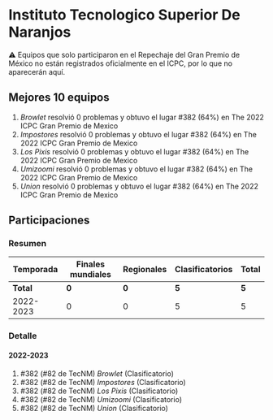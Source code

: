# Instituto Tecnologico Superior De Naranjos

:warning: Equipos que solo participaron en el Repechaje del Gran Premio de México no están registrados oficialmente en el ICPC, por lo que no aparecerán aquí.

## Mejores 10 equipos

1. _Browlet_ resolvió 0 problemas y obtuvo el lugar #382 (64%) en The 2022 ICPC Gran Premio de Mexico
1. _Impostores_ resolvió 0 problemas y obtuvo el lugar #382 (64%) en The 2022 ICPC Gran Premio de Mexico
1. _Los Pixis_ resolvió 0 problemas y obtuvo el lugar #382 (64%) en The 2022 ICPC Gran Premio de Mexico
1. _Umizoomi_ resolvió 0 problemas y obtuvo el lugar #382 (64%) en The 2022 ICPC Gran Premio de Mexico
1. _Union_ resolvió 0 problemas y obtuvo el lugar #382 (64%) en The 2022 ICPC Gran Premio de Mexico

## Participaciones

### Resumen

| Temporada | Finales mundiales | Regionales | Clasificatorios | Total |
| --- | --- | --- | --- | --- |
| **Total** | **0** | **0** | **5** | **5** |
| 2022-2023 | 0 | 0 | 5 | 5 |

### Detalle

#### 2022-2023

1. #382 (#82 de TecNM) _Browlet_ (Clasificatorio)
1. #382 (#82 de TecNM) _Impostores_ (Clasificatorio)
1. #382 (#82 de TecNM) _Los Pixis_ (Clasificatorio)
1. #382 (#82 de TecNM) _Umizoomi_ (Clasificatorio)
1. #382 (#82 de TecNM) _Union_ (Clasificatorio)




